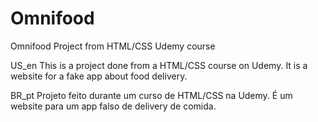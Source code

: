 # Omnifood
Omnifood Project from HTML/CSS Udemy course

US_en
This is a project done from a HTML/CSS course on Udemy. 
It is a website for a fake app about food delivery. 

BR_pt
Projeto feito durante um curso de HTML/CSS na Udemy.
É um website para um app falso de delivery de comida.
